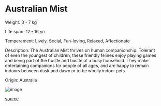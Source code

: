 # Australian Mist

Weight: 3 - 7 kg

Life span: 12 - 16 yo

Temperament: Lively, Social, Fun-loving, Relaxed, Affectionate

Description: The Australian Mist thrives on human companionship. Tolerant of even the youngest of children, these friendly felines enjoy playing games and being part of the hustle and bustle of a busy household. They make entertaining companions for people of all ages, and are happy to remain indoors between dusk and dawn or to be wholly indoor pets.

Origin: Australia

![image](https://cdn2.thecatapi.com/images/_6x-3TiCA.jpg)

[source](https://api.thecatapi.com/v1/breeds/amis)
